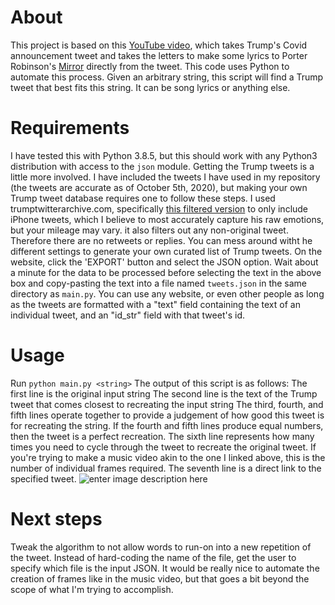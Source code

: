 # About
This project is based on this [YouTube video](https://www.youtube.com/watch?v=1nsmzzAWLW0), which takes Trump's Covid announcement tweet and takes the letters to make some lyrics to Porter Robinson's [Mirror](https://www.youtube.com/watch?v=l0Jo-9aqhYc) directly from the tweet.
This code uses Python to automate this process. Given an arbitrary string, this script will find a Trump tweet that best fits this string. It can be song lyrics or anything else.
# Requirements
I have tested this with Python 3.8.5, but this should work with any Python3 distribution with access to the `json` module.
Getting the Trump tweets is a little more involved. I have included the tweets I have used in my repository (the tweets are accurate as of October 5th, 2020), but making your own Trump tweet database requires one to follow these steps. I used trumptwitterarchive.com, specifically [this filtered version](http://www.trumptwitterarchive.com/archive/none/ffff/none/Any%20time/Twitter%20for%20iPhone) to only include iPhone tweets, which I believe to most accurately capture his raw emotions, but your mileage may vary. it also filters out any non-original tweet. Therefore there are no retweets or replies. You can mess around witht he different settings to generate your own curated list of Trump tweets.
On the website, click the 'EXPORT' button and select the JSON option. Wait about a minute for the data to be processed before selecting the text in the above box and copy-pasting the text into a file named `tweets.json` in the same directory as `main.py`. You can use any website, or even other people as long as the tweets are formatted with a "text" field containing the text of an individual tweet, and an "id_str" field with that tweet's id.
# Usage
Run `python main.py <string>`
The output of this script is as follows:
The first line is the original input string
The second line is the text of the Trump tweet that comes closest to recreating the input string
The third, fourth, and fifth lines operate together to provide a judgement of how good this tweet is for recreating the string. If the fourth and fifth lines produce equal numbers, then the tweet is a perfect recreation.
The sixth line represents how many times you need to cycle through the tweet to recreate the original tweet. If you're trying to make a music video akin to the one I linked above, this is the number of individual frames required.
The seventh line is a direct link to the specified tweet.
![enter image description here](https://i.imgur.com/qo6Y5uK.png)

# Next steps
Tweak the algorithm to not allow words to run-on into a new repetition of the tweet.
Instead of hard-coding the name of the file, get the user to specify which file is the input JSON.
It would be really nice to automate the creation of frames like in the music video, but that goes a bit beyond the scope of what I'm trying to accomplish.
